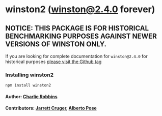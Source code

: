 # winston2 (winston@2.4.0 forever)

## NOTICE: THIS PACKAGE IS FOR HISTORICAL BENCHMARKING PURPOSES AGAINST NEWER VERSIONS OF WINSTON ONLY.

If you are looking for complete documentation for `winston@2.4.0` for historical purposes [please visit the Github tag](https://github.com/winstonjs/winston/tree/2.4.0)

### Installing winston2
```
npm install winston2
```

#### Author: [Charlie Robbins](http://twitter.com/indexzero)
#### Contributors: [Jarrett Cruger](http://github.com/jcrugzz), [Alberto Pose](http://github.com/pose)
